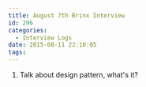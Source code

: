 ```yaml
---
title: August 7th Brinx Interview
id: 296
categories:
  - Interview Logs
date: 2015-08-11 22:10:05
tags:
---
```


1. Talk about design pattern, what's it?